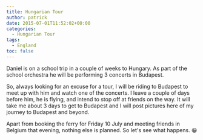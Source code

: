 ```yaml
---
title: Hungarian Tour
author: patrick
date: 2015-07-01T11:52:02+00:00
categories:
  - Hungarian Tour
tags:
  - England
toc: false
---
```

Daniel is on a school trip in a couple of weeks to Hungary. As part of the school orchestra he will be performing 3 concerts in Budapest.

So, always looking for an excuse for a tour, I will be riding to Budapest to meet up with him and watch one of the concerts. I leave a couple of days before him, he is flying, and intend to stop off at friends on the way. It will take me about 3 days to get to Budapest and I will post pictures here of my journey to Budapest and beyond.

Apart from booking the ferry for Friday 10 July and meeting friends in Belgium that evening, nothing else is planned. So let's see what happens. &#x1f600;
